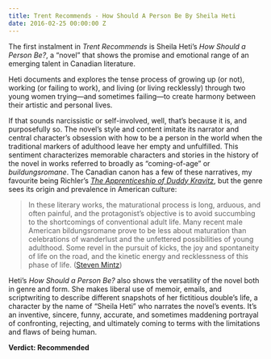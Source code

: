 ```yaml
---
title: Trent Recommends - How Should A Person Be By Sheila Heti
date: 2016-02-25 00:00:00 Z
---
```


The first instalment in _Trent Recommends_ is Sheila Heti’s _How Should a Person Be?_, a “novel” that shows the promise and emotional range of an emerging talent in Canadian literature.

Heti documents and explores the tense process of growing up (or not), working (or failing to work), and living (or living recklessly) through two young women trying—and sometimes failing—to create harmony between their artistic and personal lives.

If that sounds narcissistic or self-involved, well, that’s because it is, and purposefully so. The novel’s style and content imitate its narrator and central character’s obsession with how to be a person in the world when the traditional markers of adulthood leave her empty and unfulfilled. This sentiment characterizes memorable characters and stories in the history of the novel in works referred to broadly as “coming-of-age” or _buildungsromane_. The Canadian canon has a few of these narratives, my favourite being Richler’s [_The Apprenticeship of Duddy Kravitz_](https://en.wikipedia.org/wiki/The_Apprenticeship_of_Duddy_Kravitz_(novel)), but the genre sees its origin and prevalence in American culture:

>In these literary works, the maturational process is long, arduous, and often painful, and the protagonist’s objective is to avoid succumbing to the shortcomings of conventional adult life. Many recent male American bildungsromane prove to be less about maturation than celebrations of wanderlust and the unfettered possibilities of young adulthood. Some revel in the pursuit of kicks, the joy and spontaneity of life on the road, and the kinetic energy and recklessness of this phase of life. ([Steven Mintz](http://harvardpress.typepad.com/hup_publicity/2014/10/american-literature-of-adulthood-steven-mintz.html))

Heti’s _How Should a Person Be?_ also shows the versatility of the novel both in genre and form. She makes liberal use of memoir, emails, and scriptwriting to describe different snapshots of her fictitious double’s life, a character by the name of “Sheila Heti” who narrates the novel’s events. It’s an inventive, sincere, funny, accurate, and sometimes maddening portrayal of confronting, rejecting, and ultimately coming to terms with the limitations and flaws of being human.

**Verdict: Recommended**
